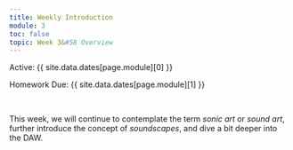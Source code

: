 ```yaml
---
title: Weekly Introduction
module: 3
toc: false
topic: Week 3&#58 Overview
---
```



Active: {{ site.data.dates[page.module][0] }}

Homework Due: {{ site.data.dates[page.module][1] }}


<br />


This week, we will continue to contemplate the term _sonic art_ or _sound art_, further introduce the concept of _soundscapes_, and dive a bit deeper into the DAW.
